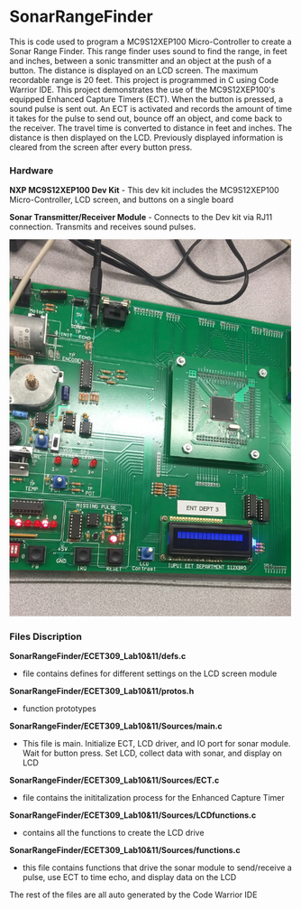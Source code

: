 # SonarRangeFinder
This is code used to program a MC9S12XEP100 Micro-Controller to create a Sonar Range Finder. This range finder uses sound to find the range, in feet and inches, between a sonic transmitter and an object at the push of a button. The distance is displayed on an LCD screen. The maximum recordable range is 20 feet. This project is programmed in C using Code Warrior IDE. This project demonstrates the use of the MC9S12XEP100's equipped Enhanced Capture Timers (ECT). When the button is pressed, a sound pulse is sent out. An ECT is activated and records the amount of time it takes for the pulse to send out, bounce off an object, and come back to the receiver. The travel time is converted to distance in feet and inches. The distance is then displayed on the LCD. Previously displayed information is cleared from the screen after every button press. 

### Hardware 

**NXP MC9S12XEP100 Dev Kit** - This dev kit includes the MC9S12XEP100 Micro-Controller, LCD screen, and buttons on a single board

**Sonar Transmitter/Receiver Module** - Connects to the Dev kit via RJ11 connection. Transmits and receives sound pulses.

<img src="images/sonar.jpg" width="500">

### Files Discription

**SonarRangeFinder/ECET309_Lab10&11/defs.c**
- file contains defines for different settings on the LCD screen module

**SonarRangeFinder/ECET309_Lab10&11/protos.h**
- function prototypes

**SonarRangeFinder/ECET309_Lab10&11/Sources/main.c**
- This file is main. Initialize ECT, LCD driver, and IO port for sonar module. Wait for button press. Set LCD, collect data with sonar, and display on LCD

**SonarRangeFinder/ECET309_Lab10&11/Sources/ECT.c**
- file contains the inititalization process for the Enhanced Capture Timer

**SonarRangeFinder/ECET309_Lab10&11/Sources/LCDfunctions.c**
- contains all the functions to create the LCD drive

**SonarRangeFinder/ECET309_Lab10&11/Sources/functions.c**
- this file contains functions that drive the sonar module to send/receive a pulse, use ECT to time echo, and display data on the LCD

The rest of the files are all auto generated by the Code Warrior IDE 


